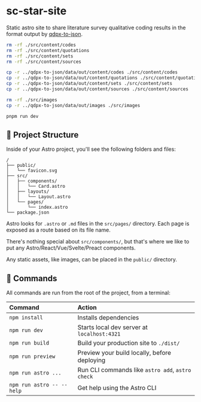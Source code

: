 # sc-star-site

Static astro site to share literature survey qualitative coding results in the format output by [qdpx-to-json](https://github.com/keller-mark/qdpx-to-json).


```sh
rm -rf ./src/content/codes
rm -rf ./src/content/quotations
rm -rf ./src/content/sets
rm -rf ./src/content/sources

cp -r ../qdpx-to-json/data/out/content/codes ./src/content/codes
cp -r ../qdpx-to-json/data/out/content/quotations ./src/content/quotations
cp -r ../qdpx-to-json/data/out/content/sets ./src/content/sets
cp -r ../qdpx-to-json/data/out/content/sources ./src/content/sources

rm -rf ./src/images
cp -r ../qdpx-to-json/data/out/images ./src/images

pnpm run dev
```


## 🚀 Project Structure

Inside of your Astro project, you'll see the following folders and files:

```text
/
├── public/
│   └── favicon.svg
├── src/
│   ├── components/
│   │   └── Card.astro
│   ├── layouts/
│   │   └── Layout.astro
│   └── pages/
│       └── index.astro
└── package.json
```

Astro looks for `.astro` or `.md` files in the `src/pages/` directory. Each page is exposed as a route based on its file name.

There's nothing special about `src/components/`, but that's where we like to put any Astro/React/Vue/Svelte/Preact components.

Any static assets, like images, can be placed in the `public/` directory.

## 🧞 Commands

All commands are run from the root of the project, from a terminal:

| Command                   | Action                                           |
| :------------------------ | :----------------------------------------------- |
| `npm install`             | Installs dependencies                            |
| `npm run dev`             | Starts local dev server at `localhost:4321`      |
| `npm run build`           | Build your production site to `./dist/`          |
| `npm run preview`         | Preview your build locally, before deploying     |
| `npm run astro ...`       | Run CLI commands like `astro add`, `astro check` |
| `npm run astro -- --help` | Get help using the Astro CLI                     |

